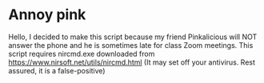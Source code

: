 # Annoy pink
Hello, I decided to make this script because my friend Pinkalicious will NOT answer the phone and he is sometimes late for class Zoom meetings.
This script requires nircmd.exe downloaded from https://www.nirsoft.net/utils/nircmd.html (It may set off your antivirus. Rest assured, it is a false-positive)